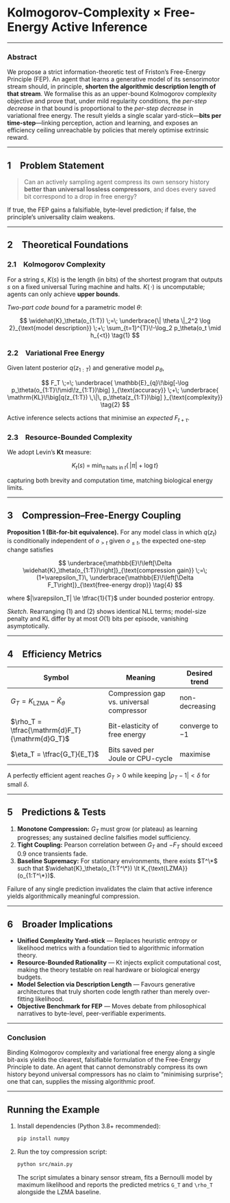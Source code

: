 # Kolmogorov-Complexity × Free-Energy Active Inference

---

### Abstract

We propose a strict information-theoretic test of Friston’s Free-Energy Principle (FEP). An agent that learns a generative model of its sensorimotor stream should, in principle, **shorten the algorithmic description length of that stream**. We formalise this as an upper-bound Kolmogorov complexity objective and prove that, under mild regularity conditions, the *per-step decrease* in that bound is proportional to the *per-step decrease* in variational free energy. The result yields a single scalar yard-stick—**bits per time-step**—linking perception, action and learning, and exposes an efficiency ceiling unreachable by policies that merely optimise extrinsic reward.

---

## 1 Problem Statement

> Can an actively sampling agent compress its own sensory history **better than universal lossless compressors**, and does every saved bit correspond to a drop in free energy?

If true, the FEP gains a falsifiable, byte-level prediction; if false, the principle’s universality claim weakens.

---

## 2 Theoretical Foundations

### 2.1 Kolmogorov Complexity

For a string $s$, $K(s)$ is the length (in bits) of the shortest program that outputs $s$ on a fixed universal Turing machine and halts. $K(\,\cdot)$ is uncomputable; agents can only achieve **upper bounds**.

*Two-part code bound* for a parametric model $\theta$:

$$
\widehat{K}_\theta(o_{1:T}) \;=\; \underbrace{\| \theta \|_2^2 \log 2}_{\text{model description}} \;+\; \sum_{t=1}^{T}\!-\log_2 p_\theta(o_t \mid h_{<t})
\tag{1}
$$

### 2.2 Variational Free Energy

Given latent posterior $q(z_{1:T})$ and generative model $p_\theta$,

$$
F_T \;=\; \underbrace{ \mathbb{E}_{q}\!\big[-\log p_\theta(o_{1:T}\!\mid\!z_{1:T})\big] }_{\text{accuracy}} \;+\; \underbrace{ \mathrm{KL}\!\big[q(z_{1:T}) \,\|\, p_\theta(z_{1:T})\big] }_{\text{complexity}}
\tag{2}
$$

Active inference selects actions that minimise an *expected* $F_{t+\tau}$.

### 2.3 Resource-Bounded Complexity

We adopt Levin’s **Kt** measure:

$$
K_t(s) \;=\; \min_{\pi\;\text{halts in}\;t} \big\{\, |\pi| \;+\; \log t \big\}
\tag{3}
$$

capturing both brevity and computation time, matching biological energy limits.

---

## 3 Compression–Free-Energy Coupling

**Proposition 1 (Bit-for-bit equivalence).**
For any model class in which $q(z_t)$ is conditionally independent of $o_{>t}$ given $o_{\le t}$, the expected one-step change satisfies

$$
\underbrace{\mathbb{E}\!\left[\Delta \widehat{K}_\theta(o_{1:T})\right]}_{\text{compression gain}}
\;=\;
(1+\varepsilon_T)\,
\underbrace{\mathbb{E}\!\left[\Delta F_T\right]}_{\text{free-energy drop}}
\tag{4}
$$

where $|\varepsilon_T| \le \tfrac{1}{T}$ under bounded posterior entropy.

*Sketch.* Rearranging (1) and (2) shows identical NLL terms; model-size penalty and KL differ by at most $O(1)$ bits per episode, vanishing asymptotically.

---

## 4 Efficiency Metrics

| Symbol                                          | Meaning                                  | Desired trend  |
| ----------------------------------------------- | ---------------------------------------- | -------------- |
| $G_T = K_{\text{LZMA}} - \widehat{K}_\theta$    | Compression gap vs. universal compressor | non-decreasing |
| $\rho_T = \tfrac{\mathrm{d}F_T}{\mathrm{d}G_T}$ | Bit-elasticity of free energy            | converge to −1 |
| $\eta_T = \tfrac{G_T}{E_T}$                     | Bits saved per Joule or CPU-cycle        | maximise       |

A perfectly efficient agent reaches $G_T > 0$ while keeping $|\rho_T - 1| < \delta$ for small $\delta$.

---

## 5 Predictions & Tests

1. **Monotone Compression:** $G_T$ must grow (or plateau) as learning progresses; any sustained decline falsifies model sufficiency.
2. **Tight Coupling:** Pearson correlation between $G_T$ and $-F_T$ should exceed 0.9 once transients fade.
3. **Baseline Supremacy:** For stationary environments, there exists $T^\*$ such that $\widehat{K}_\theta(o_{1:T^\*}) \lt K_{\text{LZMA}}(o_{1:T^\*})$.

Failure of any single prediction invalidates the claim that active inference yields algorithmically meaningful compression.

---

## 6 Broader Implications

* **Unified Complexity Yard-stick** — Replaces heuristic entropy or likelihood metrics with a foundation tied to algorithmic information theory.
* **Resource-Bounded Rationality** — Kt injects explicit computational cost, making the theory testable on real hardware or biological energy budgets.
* **Model Selection via Description Length** — Favours generative architectures that truly shorten code length rather than merely over-fitting likelihood.
* **Objective Benchmark for FEP** — Moves debate from philosophical narratives to byte-level, peer-verifiable experiments.

---

### Conclusion

Binding Kolmogorov complexity and variational free energy along a single bit-axis yields the clearest, falsifiable formulation of the Free-Energy Principle to date. An agent that cannot demonstrably compress its own history beyond universal compressors has no claim to “minimising surprise”; one that can, supplies the missing algorithmic proof.


---

## Running the Example

1. Install dependencies (Python 3.8+ recommended):
   ```bash
   pip install numpy
   ```
2. Run the toy compression script:
   ```bash
   python src/main.py
   ```
   The script simulates a binary sensor stream, fits a Bernoulli model by maximum likelihood and reports the predicted metrics `G_T` and `\rho_T` alongside the LZMA baseline.
